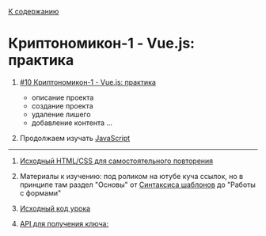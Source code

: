 [К содержанию](../readme.md#введение-в-web-разработку)

# Криптономикон-1 - Vue.js: практика

<!-- 39 мин -->

1. [#10 Криптономикон-1 - Vue.js: практика](https://www.youtube.com/watch?v=0MEpPU3rWCk)

    * описание проекта
    * создание проекта
    * удаление лишего
    * добавление контента
    ...

1. Продолжаем изучать [JavaScript](https://learn.javascript.ru/modules)

---

1. [Исходный HTML/CSS для самостоятельного повторения](https://gitlab.com/vuejs-club/youtube-course/cryptonomicon-html)

1. Материалы к изучению: под роликом на ютубе куча ссылок, но в принципе там раздел "Основы" от [Синтаксиса шаблонов](https://v3.ru.vuejs.org/ru/guide/template-syntax.html) до "Работы с формами"

1. [Исходный код урока](https://gitlab.com/vuejs-club/youtube-course/cryptonomicon/-/tree/lesson1)
1. [API для получения ключа:](https://www.cryptocompare.com/)
